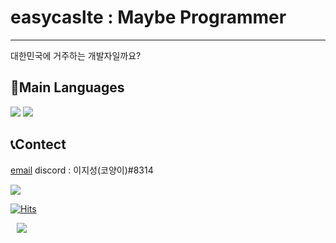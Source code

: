 # easycaslte : Maybe Programmer
---
대한민국에 거주하는 개발자일까요?

## 📜Main Languages
<a href="https://www.python.org/"><img src="https://img.shields.io/badge/Python-3766AB?style=flat-square&logo=Python&logoColor=white"/></a> <a href="https://www.oracle.com/kr/java/technologies/javase-downloads.html/"><img src="https://img.shields.io/badge/Java-007396?style=flat-square&logo=Java&logoColor=white">
 </a>
 
 ## 📞Contect
 [email](sean34418290@gmail.com)
 discord : 이지성(코양이)#8314

![](https://img.shields.io/github/followers/easycastle?style=social)

[![Hits](https://hits.seeyoufarm.com/api/count/incr/badge.svg?url=https%3A%2F%2Fgithub.com%2Feasycastle&count_bg=%2379C83D&title_bg=%23555555&icon=&icon_color=%23E7E7E7&title=hits&edge_flat=false)](https://hits.seeyoufarm.com)

<a href="https://www.instagram.com/code._.cat">
    <img 
        src="http://img.shields.io/badge/-Instagram-black?style=flat&logo=Instagram&link=https://www.instagram.com/code._.cat/"
        style="height : auto; margin-left : 10px; margin-right : 10px;"/>
</a>
